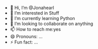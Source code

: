 - 👋 Hi, I’m @Jonahearl
- 👀 I’m interested in Stuff
- 🌱 I’m currently learning Python
- 💞️ I’m looking to collaborate on anything
- 📫 How to reach me:yes
- 😄 Pronouns: ...
- ⚡ Fun fact: ...

<!---
Jonahearl/Jonahearl is a ✨ special ✨ repository because its `README.md` (this file) appears on your GitHub profile.
You can click the Preview link to take a look at your changes.
--->
